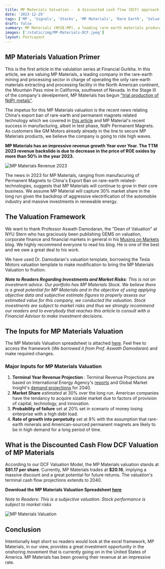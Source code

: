 ```yaml
---
title: MP Materials Valuation -  A discounted cash flow (DCF) approach
date: '2023-12-29'
tags: ['MP', 'Signals', 'Stocks', 'MP Materials', 'Rare Earth', 'Valuation']
draft: false
summary: MP Materials (NYSE:MP), a leading rare earth materials producer in the Western Hemisphere,has impressively grown their revenue since going public in 2020. The company recently began producing NdPr-  core ingredients for manufacturing permanent magnets. In this article we approach MP Materials valuation through a discounted cash flow approach.
images: ['/static/img/MP-Materials-DCF.jpeg']
layout: PostLayout
---
```


<TOCInline toc={props.toc} asDisclosure toHeading={3} />

## MP Materials Valuation Primer

This is the first article in the valulation series at Financial Gurkha. In this article, we are valuing MP Materials, a leading company in the rare-earth mining and processing sector in charge of operating the only rare-earth materials extracting and processing facility in the North American continent, the Mountain Pass mine in California, southwest of Nevada. In the Stage III of the company's develpement, MP Materials has begun ["trial production of NdPr metals"](https://twitter.com/MPMaterials/status/1720170905085911278).

The impetus for this MP Materials valuation is the recent news relating China's export ban of rare-earth and permanent magnets related technology which we covered in [this article](https://financialgurkha.com/blog/china-rare-earth-tech-export-ban-helps-mp-materials-stock) and MP Material's recent success in manufacturing, albeit in test phase, NdPr Permanent Magnets. As customers like GM Motors already already in the line to secure MP Materials products, we believe the company is going to ride high waves.

**MP Materials has an impressive revenue growth Year over Year. The TTM 2023 revenue backslide is due to decrease in the price of ROE oxides by more than 50% in the year 2023.**

![MP Materials Revenue 2023](/static/img/mp-materials-revenue.jpeg)

The news in 2023 for MP Materials, ranging from manufacuring of Permanent Magnets to China's Export Ban on rare-earth related-technologies, suggests that MP Materials will continue to grow in their core business. We assume MP Material will capture 30% market share in the long run given the backdrop of aggressive electrification of the automobile industry and massive investments in renewable energy.

## The Valuation Framework

We want to thank Professor Aswath Damodaran, the "Dean of Valuation" at NYU Stern who has graciously been publishing GEMS on valuation, corporate finance and financial markets in general in his [Musing on Markets](https://aswathdamodaran.blogspot.com) blog. We highly recommend everyone to read his blog. He is one of the best and we owe a great deal to his work.

We have used Dr. Damodaran's valuation template, borrowing the Tesla Motors valuation template to make modification to bring the MP Materials Valuation to fruition.

_**Note to Readers Regarding Investments and Market Risks**: This is not an investment advice. Our portfolio has MP Materials Stock. We believe there is a great potential for MP Materials and in the objective of using applying objective data and subjective estimate figures to properly assess our estimated value for this company, we conducted the valuation. Stock investments are subject to market risks and thus we strongly recommend our readers and to everybody that reaches this article to consult with a Financial Advisor to make investment decisions._

## The Inputs for MP Materials Valuation

The MP Materials Valuation spreadsheet is attached [here](/static/files/mp-valuation-december-2023.xlsx). Feel free to access the framework (_We borrowed it from Prof. Aswath Damodaran_) and make required changes.

### Major Inputs for MP Materials Valuation

1. **Terminal Year Revenue Projection** : Terminal Revenue Projections are based on International Energy Agency's [reports](https://www.iea.org/reports/the-role-of-critical-minerals-in-clean-energy-transitions/executive-summary) and Global Market Insight's [demand projections](https://www.gminsights.com/industry-analysis/rare-earth-metals-market) for 2040.
2. **Market Share** _estimated_ at 30% over the long run. American companies have the tendancy to acquire sizable market due to factors of provision of capital, technology, and innovation.
3. **Probability of failure** set at 20% set in scenario of money losing enterprise with a high debt load.
4. **Rate of growth into perpetuity** set at 8% with the assumption that rare-earth minerals and American-sourced permanent magnets are likely to be in high demand for a long period of time.

## What is the Discounted Cash Flow DCF Valuation of MP Materials

According to our DCF Valuation Model, the MP Materials valuation stands at **\$81.17 per share**. Currently, MP Materials trades at **\$20.16**, implying a massive discount and a great potential for future returns. The valuation's terminal cash flow projections extends to 2040.

**Download the MP Materials Valuation Spreadsheet [here](/static/files/mp-valuation-december-2023.xlsx)**

_Note to Readers: This is a subjective valuation. Stock performance is subject to market risks_

![MP Materials Valuation](/static/img/MP-Materials-Valuation.jpeg)

## Conclusion

Intentionally kept short so readers would look at the excel framework, MP Materials, in our view, provides a great investment opportunity in the onshoring movement that is currently going on in the United States of America. MP Materials has been growing their revenue at an impressive rate.
